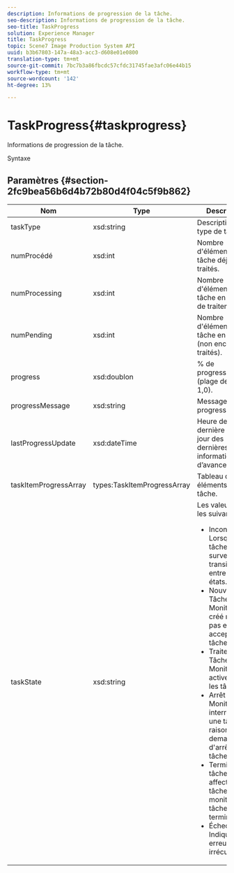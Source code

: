 ```yaml
---
description: Informations de progression de la tâche.
seo-description: Informations de progression de la tâche.
seo-title: TaskProgress
solution: Experience Manager
title: TaskProgress
topic: Scene7 Image Production System API
uuid: b3b67803-147a-48a3-acc3-d608e01e0800
translation-type: tm+mt
source-git-commit: 7bc7b3a86fbcdc57cfdc31745fae3afc06e44b15
workflow-type: tm+mt
source-wordcount: '142'
ht-degree: 13%

---
```



# TaskProgress{#taskprogress}

Informations de progression de la tâche.

Syntaxe

## Paramètres {#section-2fc9bea56b6d4b72b80d4f04c5f9b862}

<table id="table_04100BB8ABD84EF68B0A7CE3AD946414"> 
 <thead> 
  <tr> 
   <th colname="col1" class="entry"> Nom </th> 
   <th colname="col2" class="entry"> Type </th> 
   <th colname="col3" class="entry"> Description </th> 
  </tr> 
 </thead>
 <tbody> 
  <tr> 
   <td colname="col1"> <span class="codeph"> <span class="varname"> taskType</span> </span> </td> 
   <td colname="col2"> <span class="codeph"> xsd:string</span> </td> 
   <td colname="col3"> Description du type de tâche. </td> 
  </tr> 
  <tr> 
   <td colname="col1"> <span class="codeph"> <span class="varname"> numProcédé</span> </span> </td> 
   <td colname="col2"> <span class="codeph"> xsd:int</span> </td> 
   <td colname="col3"> Nombre d'éléments de tâche déjà traités. </td> 
  </tr> 
  <tr> 
   <td colname="col1"> <span class="codeph"> <span class="varname"> numProcessing</span> </span> </td> 
   <td colname="col2"> <span class="codeph"> xsd:int</span> </td> 
   <td colname="col3"> Nombre d'éléments de tâche en cours de traitement. </td> 
  </tr> 
  <tr> 
   <td colname="col1"> <span class="codeph"> <span class="varname"> numPending</span> </span> </td> 
   <td colname="col2"> <span class="codeph"> xsd:int</span> </td> 
   <td colname="col3"> Nombre d'éléments de tâche en attente (non encore traités). </td> 
  </tr> 
  <tr> 
   <td colname="col1"> <span class="codeph"> <span class="varname"> progress</span> </span> </td> 
   <td colname="col2"> <span class="codeph"> xsd:doublon</span> </td> 
   <td colname="col3"> % de progression (plage de 0,0 à 1,0). </td> 
  </tr> 
  <tr> 
   <td colname="col1"> <span class="codeph"> <span class="varname"> progressMessage</span> </span> </td> 
   <td colname="col2"> <span class="codeph"> xsd:string</span> </td> 
   <td colname="col3"> Message de progression. </td> 
  </tr> 
  <tr> 
   <td colname="col1"> <span class="codeph"> <span class="varname"> lastProgressUpdate</span> </span> </td> 
   <td colname="col2"> <span class="codeph"> xsd:dateTime</span> </td> 
   <td colname="col3"> Heure de la dernière mise à jour des dernières informations d’avancement. </td> 
  </tr> 
  <tr> 
   <td colname="col1"> <span class="codeph"> <span class="varname"> taskItemProgressArray</span> </span> </td> 
   <td colname="col2"> <span class="codeph"> types:TaskItemProgressArray</span> </td> 
   <td colname="col3"> Tableau des éléments de tâche. </td> 
  </tr> 
  <tr> 
   <td colname="col1"> <span class="codeph"> <span class="varname"> taskState</span> </span> </td> 
   <td colname="col2"> <span class="codeph"> xsd:string</span> </td> 
   <td colname="col3">Les valeurs sont les suivantes : 
    <ul id="ul_BD00DC855B1D42748204E8BCA81FD4BF">
     <li id="li_01FE691763B3465DBF3402E7CDEA50C3"><span class="codeph"> Inconnu</span> : Lorsque la tâche surveille les transitions entre les états. </li>
     <li id="li_AA2D1F9ADDE84B54A85C7E7830D3A0C9"><span class="codeph"> Nouveau</span> : Tâche Monitor a été créé mais n'a pas encore accepté les tâches. </li>
     <li id="li_76D667D21BDF4FADA6A266A7EB4DC6EE"><span class="codeph"> Traitement</span> : Tâche Monitor traite activement les tâches. </li>
     <li id="li_3813B2178D7143DEB91804A6C5FF3902"><span class="codeph"> Arrêt</span> : Tâche Monitor interrompt une tâche en raison d'une demande d'arrêt de tâche. </li>
     <li id="li_41C2E774FC504B58BD6736119AE9C0AE"><span class="codeph"> Terminé</span> : Les tâches affectées aux tâches du moniteur de tâche sont terminées. </li>
     <li id="li_EB2322BB11314B97998D467F4620ED2E"><span class="codeph"> Échec</span> : Indique une erreur irrécupérable. </li>
    </ul></td> 
  </tr> 
 </tbody> 
</table>

